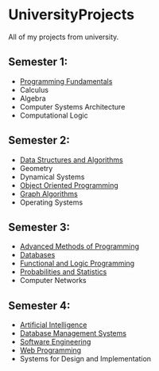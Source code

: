 # UniversityProjects

All of my projects from university. 

## Semester 1:
- [Programming Fundamentals](https://github.com/TopanOana/UniversityProjects/tree/main/Semester1/Programming%20Fundamentals)
- Calculus
- Algebra
- Computer Systems Architecture
- Computational Logic

## Semester 2:
- [Data Structures and Algorithms](https://github.com/TopanOana/UniversityProjects/tree/main/Semester2/Data%20Structures%20and%20Algorithms)
- Geometry
- Dynamical Systems
- [Object Oriented Programming](https://github.com/TopanOana/UniversityProjects/tree/main/Semester2/Object%20Oriented%20Programming)
- [Graph Algorithms](https://github.com/TopanOana/UniversityProjects/tree/main/Semester2/Graph%20Algorithms)
- Operating Systems
	
## Semester 3:
- [Advanced Methods of Programming](https://github.com/TopanOana/UniversityProjects/tree/main/Semester3/Advanced%20Methods%20of%20Programming)
- [Databases](https://github.com/TopanOana/UniversityProjects/tree/main/Semester3/Databases)
- [Functional and Logic Programming](https://github.com/TopanOana/UniversityProjects/tree/main/Semester3/Functional%20and%20Logic%20Programming)
- [Probabilities and Statistics](https://github.com/TopanOana/UniversityProjects/tree/main/Semester3/Statistics)
- Computer Networks

## Semester 4:
- [Artificial Intelligence](https://github.com/TopanOana/UniversityProjects/tree/main/Semester4/Artificial%20Intelligence)
- [Database Management Systems](https://github.com/TopanOana/UniversityProjects/tree/main/Semester4/Database%20Management%20Systems)
- [Software Engineering](https://github.com/TopanOana/UniversityProjects/tree/main/Semester4/Software%20Engineering)
- [Web Programming](https://github.com/TopanOana/UniversityProjects/tree/main/Semester4/Web%20Programming)
- Systems for Design and Implementation

	
	
	
	
